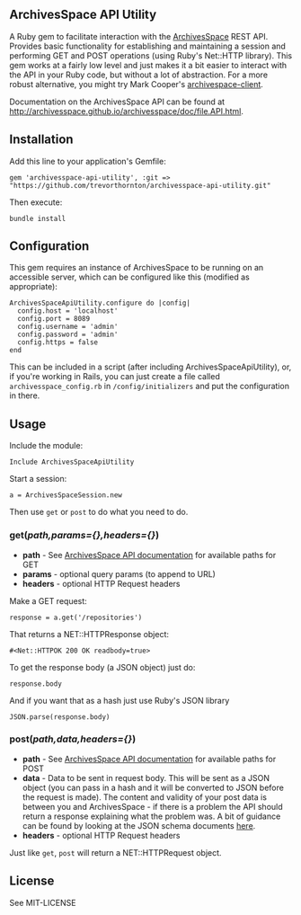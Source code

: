 ## ArchivesSpace API Utility

A Ruby gem to facilitate interaction with the [ArchivesSpace](http://archivesspace.org/) REST API. Provides basic functionality for establishing and maintaining a session and performing GET and POST operations (using Ruby's Net::HTTP library). This gem works at a fairly low level and just makes it a bit easier to interact with the API in your Ruby code, but without a lot of abstraction. For a more robust alternative, you might try Mark Cooper's [archivespace-client](https://github.com/mark-cooper/archivesspace-client).

Documentation on the ArchivesSpace API can be found at http://archivesspace.github.io/archivesspace/doc/file.API.html.

## Installation

Add this line to your application's Gemfile:

    gem 'archivesspace-api-utility', :git => "https://github.com/trevorthornton/archivesspace-api-utility.git"

Then execute:

    bundle install


## Configuration

This gem requires an instance of ArchivesSpace to be running on an accessible server, which can be configured like this (modified as appropriate):

```
ArchivesSpaceApiUtility.configure do |config|
  config.host = 'localhost'
  config.port = 8089
  config.username = 'admin'
  config.password = 'admin'
  config.https = false
end
```

This can be included in a script (after including ArchivesSpaceApiUtility), or, if you're working in Rails, you can just create a file called `archivesspace_config.rb` in `/config/initializers` and put the configuration in there.

## Usage

Include the module:

```
Include ArchivesSpaceApiUtility
```

Start a session:

```
a = ArchivesSpaceSession.new
```

Then use `get` or `post` to do what you need to do.

### get(*path,params={},headers={}*)

* **path** - See [ArchivesSpace API documentation](http://archivesspace.github.io/archivesspace/doc/file.API.html) for available paths for GET
* **params** - optional query params (to append to URL)
* **headers** - optional HTTP Request headers

Make a GET request:

    response = a.get('/repositories')

That returns a NET::HTTPResponse object:

```
#<Net::HTTPOK 200 OK readbody=true>
```

To get the response body (a JSON object) just do:

```
response.body
 ```

And if you want that as a hash just use Ruby's JSON library

```
JSON.parse(response.body)
 ```

### post(*path,data,headers={}*)

* **path** - See [ArchivesSpace API documentation](http://archivesspace.github.io/archivesspace/doc/file.API.html) for available paths for POST
* **data** - Data to be sent in request body. This will be sent as a JSON object (you can pass in a hash and it will be converted to JSON before the request is made). The content and validity of your post data is between you and ArchivesSpace - if there is a problem the API should return a response explaining what the problem was. A bit of guidance can be found by looking at the JSON schema documents [here](https://github.com/hudmol/archivesspace/tree/master/common/schemas).
* **headers** - optional HTTP Request headers

Just like `get`, `post` will return a NET::HTTPRequest object.

## License

See MIT-LICENSE
